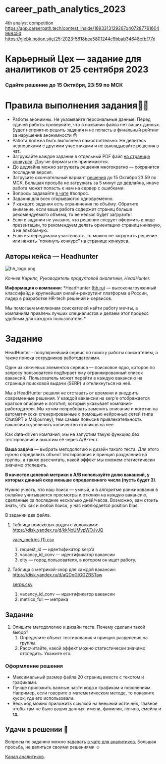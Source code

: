 # career_path_analytics_2023  
4th analyst competition  
https://app.careerpath.tech/contest_inside/1693313129267x407287761604968450  
https://glebk.notion.site/25-2023-5818bea5801244c9bbab34648cfbf77d  

# Карьерный Цех — задание для аналитиков от 25 сентября 2023

### Сдайте решение до 15 Октября, 23:59 по МСК

# Правила выполнения задания👮‍♀️

- Работы анонимны. Не указывайте персональные данные. Перед сдачей работы проверяйте, что в названии файла нет ваших данных. Будет неприятно решить задания и не попасть в финальный рейтинг за нарушение анонимности ☹️
- Работа должна быть выполнена самостоятельно. Не делитесь черновиками с другими участниками и не выкладывайте решения в чат.
- Загружайте каждое задание в отдельный PDF файл [на странице конкурса](https://app.careerpath.tech/contest_inside/1693313129267x407287761604968450). Другие форматы не принимаются.
- До дедлайна можно загружать решения многократно — сохранится последняя версия.
- Загрузите окончательный вариант [](https://app.careerpath.tech/contest_inside/1693312681325x338887042796879900)[решения](https://app.careerpath.tech/contest_inside/1693313129267x407287761604968450) до 15 Октября 23:59 по МСК. Большая просьба не загружать за 5 минут до дедлайна, иначе работа может попасть к нам на сервер с ошибками.
- Вопросы задавайте [в чате](https://t.me/cf_analytics_group) #вопрос.
- Задания для всех открываются одновременно.
- У каждого задания есть ограничения по объёму.  Обратите внимание, если ваша работа содержит страниц больше рекомендуемого объема, то ее нельзя будет загрузить!
- Если в задании не указано, что решение следует оформить в виде презентации, то рекомендуем делать ориентацию страниц книжную, а не альбомную.
- Если вы передумали участвовать, то можно не загружать решение или нажать “покинуть конкурс” [на странице конкурса.](https://app.careerpath.tech/contest_inside/1693313129267x407287761604968450)

## Авторы кейса — Headhunter

![hh_logo.png](https://prod-files-secure.s3.us-west-2.amazonaws.com/35722ed8-6c4b-425b-98b1-d0f66af3980b/177e2cb2-4736-4faf-b8aa-a16647d1e724/hh_logo.png)

*Кочнев Кирилл, Руководитель продуктовой аналитики, HeadHunter.*

**Информация о компании:**
*HeadHunter ([hh.ru](http://hh.ru/)) — высоконагруженный классифайд и крупнейшая онлайн-рекрутинг платформа в России, лидер в разработке HR-tech решений и сервисов.

Мы помогаем миллионам соискателей найти работу мечты, а компаниям привлечь лучших специалистов и делаем этот процесс удобным для каждого пользователя.*

# Задание

HeadHunter - популярнейший сервис по поиску работы соискателем, а также поиска сотрудников работодателями.

Один из ключевых элементов сервиса — поисковое ядро, которое по запросу пользователя подбирает ему отранжированный список вакансий.  Пользователь может перейти в каждую вакансию на странице поисковой выдачи (SERP) и откликнуться на неё.

Мы в HeadHunter решили не отставать от времени и внедрить современные решения. У каждой вакансии на serp’е отображается краткое описание и логотип, который указывает компания-работодателя. Мы хотим попробовать заменить описание и логотип на автоматически сгенерированные с помощью нейронных сетей (типа ChatGPT и Midjourney), тем самым повысив привлекательность вакансии и увеличить количество откликов на нее.

Как data-driven компания, мы не запустим такую функцию без тестирования и выкатим её через A/B-тест. 

**Ваша задача** — выбрать методологию и дизайн такого теста. Для этого нужно определить объект тестирования и принцип разделения на группы, а также рассчитать, какой эффект мы сможем статистически значимо отследить.

**В качестве целевой метрики в А/В используйте долю вакансий, у которых данный скор меньше определенного числа (пусть будет 3).**

Нужно учесть, что наш поиск — умный, и в алгоритме ранжирования в онлайне учитываются просмотры и отклики на каждую вакансию, сделанные за последние несколько дней/часов. Возможно, вам стоить знать, что как и любой поиск, у нас наблюдается position bias.

В задании два файла.

1. Таблица поисковых выдач с колонками:
https://disk.yandex.ru/d/kkNxUMvpWOJvJQ
    
    [vacs_metrics (1).csv](https://prod-files-secure.s3.us-west-2.amazonaws.com/35722ed8-6c4b-425b-98b1-d0f66af3980b/ffd9d312-b37b-4889-bc95-64c305aa647b/vacs_metrics_(1).csv)
    
    1. request_id — идентификатор serp’а
    2. vacancy_id_conv  — идентификатор вакансии
    3. city — город пользователя, в котором он ищет работу. 
    
2. Таблица с метрикой-скор для каждой вакансии:
https://disk.yandex.ru/d/aQDpGtGGZBSTaw
    
    [serps.csv](https://prod-files-secure.s3.us-west-2.amazonaws.com/35722ed8-6c4b-425b-98b1-d0f66af3980b/40f0ab72-b6f3-4c7a-bdf6-d20864f0ad1b/serps.csv)
    
    1. vacancy_id_conv — идентификатор вакансии
    2. metrics_full — метрика

## Задание

1. Опишите методологию и дизайн теста. Почему сделали такой выбор?
    1. Определите объект тестирования и принцип разделения на группы.
    2. Рассчитайте, какой эффект можно статистически значимо отследить. Укажите его.

### Оформление решения

- Максимальный размер файла 20 страниц вместе с текстом и графиками.
- Лучше приложить важные части кода к графикам и пояснениям. Например, если говорите о математическом методе, то покажите кусок, где его использовали.
- Весь код можно приложить ссылкой на внешний источник, главное чтобы там не было ваших данных: имени, фамилии, логина, емейла и тд.

## Удачи в решении 💎

Вопросы по заданию можно задавать [в чате для аналитиков.](https://t.me/cf_analytics_group)  Большая просьба, не делиться своими решениями ☺

[Канал аналитиков](https://t.me/cf_analytics).
